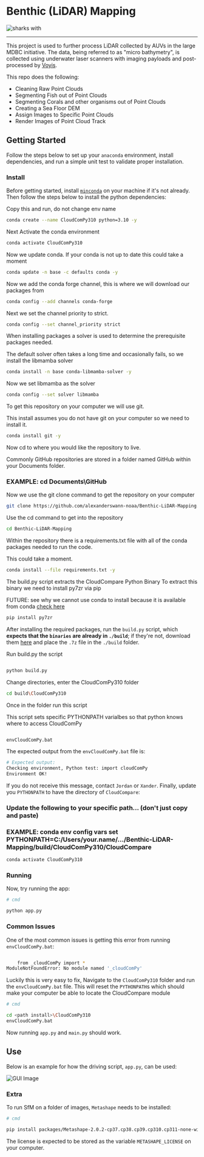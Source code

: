 # Benthic (LiDAR) Mapping

![sharks with](./figures/sharknado.webp)

---

This project is used to further process LiDAR collected by AUVs in the large MDBC initiative. The data, being referred 
to as "micro bathymetry", is collected using underwater laser scanners with imaging payloads and post-processed by 
[Voyis](https://voyis.com/).

This repo does the following:
- Cleaning Raw Point Clouds
- Segmenting Fish out of Point Clouds
- Segmenting Corals and other organisms out of Point Clouds
- Creating a Sea Floor DEM
- Assign Images to Specific Point Clouds
- Render Images of Point Cloud Track

## Getting Started

Follow the steps below to set up your `anaconda` environment, install dependencies, and run a simple unit test to
validate proper installation.

### Install

Before getting started, install [`minconda`](https://docs.anaconda.com/miniconda/) on your machine if it's not already. 
Then follow the steps below to install the python dependencies:


 Copy this and run, do not change env name
```bash
conda create --name CloudComPy310 python=3.10 -y
```

Next Activate the conda environment
```bash
conda activate CloudComPy310
```

Now we update conda. If your conda is not up to date this could take a moment
```bash
conda update -n base -c defaults conda -y
```
Now we add the conda forge channel, this is where we will download our packages from
```bash
conda config --add channels conda-forge
```

Next we set the channel priority to strict.
```bash
conda config --set channel_priority strict
```

When installing packages a solver is used to determine the prerequisite packages needed.

The default solver often takes a long time and occasionally fails, so we install the libmamba solver
```bash
conda install -n base conda-libmamba-solver -y
```

Now we set libmamba as the solver
```bash
conda config --set solver libmamba
```

To get this repository on your computer we will use git.

This install assumes you do not have git on your computer so we need to install it.
```bash
conda install git -y
```

Now cd to where you would like the repository to live.

Commonly GitHub repositories are stored in a folder named GitHub within your Documents folder.


### EXAMPLE: cd Documents\GitHub



Now we use the git clone command to get the repository on your computer
```bash
git clone https://github.com/alexanderswann-noaa/Benthic-LiDAR-Mapping.git
```

Use the cd command to get into the repository
```bash
cd Benthic-LiDAR-Mapping
```

Within the repository there is a requirements.txt file with all of the conda packages needed to run the code.

This could take a moment.
```bash
conda install --file requirements.txt -y
```

The build.py script extracts the CloudCompare Python Binary
To extract this binary we need to install py7zr via pip

FUTURE: see why we cannot use conda to install because it is available from conda [check here](https://github.com/miurahr/py7zr)
```bash
pip install py7zr
```


After installing the required packages, run the `build.py` script, which **expects that the `binaries` are already in `./build`**; if 
they're not, download them [here](https://www.simulation.openfields.fr/index.php/cloudcompy-downloads/3-cloudcompy-binaries/5-windows-cloudcompy-binaries/106-cloudcompy310-20240613) and place the `.7z` file in the `./build` folder.

Run build.py the script
```bash

python build.py
```
Change directories, enter the CloudComPy310 folder
```bash 
cd build\CloudComPy310
```
Once in the folder run this script

This script sets specific PYTHONPATH varialbes so that python knows where to access CloudComPy
```bash

envCloudComPy.bat
```

The expected output from the `envCloudComPy.bat` file is:
```bash
# Expected output:
Checking environment, Python test: import cloudComPy
Environment OK!
```

If you do not receive this message, contact `Jordan` or `Xander`. Finally, update you `PYTHONPATH` to have the directory 
of `CloudCompare`:


### Update the following to your specific path... (don't just copy and paste)
### EXAMPLE: conda env config vars set PYTHONPATH=C:/Users/your.name/.../Benthic-LiDAR-Mapping/build/CloudComPy310/CloudCompare

```bash
conda activate CloudComPy310
```

### Running

Now, try running the app:

```bash
# cmd

python app.py
```

### Common Issues

One of the most common issues is getting this error from running `envCloudComPy.bat`:

```bash

    from _cloudComPy import *
ModuleNotFoundError: No module named '_cloudComPy'
```

Luckily this is very easy to fix, Navigate to the `CloudComPy310` folder and run the `envCloudComPy.bat` file. This will 
reset the `PYTHONPATH`s which should make your computer be able to locate the CloudCompare module

```bash
# cmd

cd <path install>\CloudComPy310
envCloudComPy.bat
```
Now running `app.py` and `main.py` should work.

## Use

Below is an example for how the driving script, `app.py`, can be used:

![GUI Image](./figures/gui_pic.PNG)

### Extra

To run SfM on a folder of images, `Metashape` needs to be installed:

```bash
# cmd

pip install packages/Metashape-2.0.2-cp37.cp38.cp39.cp310.cp311-none-win_amd64.whl
```

The license is expected to be stored as the variable `METASHAPE_LICENSE` on your computer.

